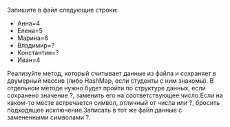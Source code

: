 Запишите в файл следующие строки:
* Анна=4
* Елена=5
* Марина=6
* Владимир=?
* Константин=?
* Иван=4

Реализуйте метод, который считывает данные из файла и сохраняет в двумерный массив (либо HashMap, если студенты с ним знакомы). В отдельном методе нужно будет пройти по структуре данных, если сохранено значение ?, заменить его на соответствующее число.Если на каком-то месте встречается символ, отличный от числа или ?, бросить подходящее исключение.Записать в тот же файл данные с замененными символами ?.